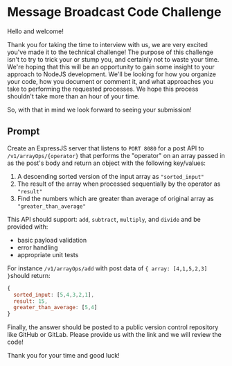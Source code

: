 # Message Broadcast Code Challenge

Hello and welcome!

Thank you for taking the time to interview with us, we are very excited you've made it to the technical challenge! The purpose of this challenge isn't to try to trick your or stump you, and certainly not to waste your time. We're hoping that this will be an opportunity to gain some insight to your approach to NodeJS development. We'll be looking for how you organize your code, how you document or comment it, and what approaches you take to performing the requested processes. We hope this process shouldn't take more than an hour of your time.

So, with that in mind we look forward to seeing your submission!

## Prompt

Create an ExpressJS server that listens to `PORT 8080` for a post API to `/v1/arrayOps/{operator}` that performs the "operator" on an array passed in as the post's body and return an object with the following key/values:

1. A descending sorted version of the input array as `"sorted_input"`
2. The result of the array when processed sequentially by the operator as `"result"`
3. Find the numbers which are greater than average of original array as `"greater_than_average"`

This API should support: `add`, `subtract`, `multiply`, and `divide` and be provided with:

- basic payload validation
- error handling
- appropriate unit tests

For instance `/v1/arrayOps/add` with post data of `{ array: [4,1,5,2,3] }`should return:

```javascript
{
  sorted_input: [5,4,3,2,1],
  result: 15,
  greater_than_average: [5,4]
}
```

Finally, the answer should be posted to a public version control repository like GitHub or GitLab. Please provide us with the link and we will review the code!

Thank you for your time and good luck!